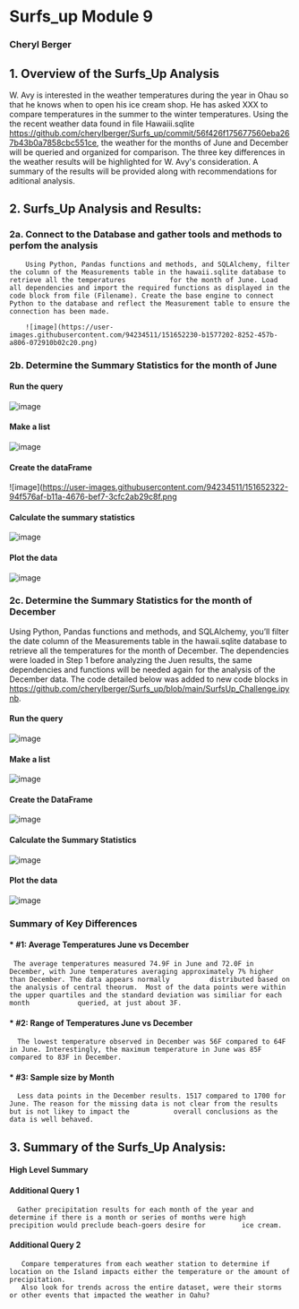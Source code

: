 # Surfs_up      Module 9

### Cheryl Berger


## 1.	Overview of the Surfs_Up Analysis
W. Avy is interested in the weather temperatures during the year in Ohau so that he knows when to open his ice cream shop.  He has asked XXX to compare temperatures in the summer to the winter temperatures.  Using the the recent weather data found in file Hawaiii.sqlite https://github.com/cherylberger/Surfs_up/commit/56f426f175677560eba267b43b0a7858cbc551ce, the weather for the months of June and December will be queried and organized for comparison.  The three key differences in the weather results will be highlighted for W. Avy's consideration.  A summary of the results will be provided along with recommendations for aditional analysis. 

## 2.	Surfs_Up Analysis and Results: 

   ### 2a. Connect to the Database and gather tools and methods to perfom the analysis
        
        Using Python, Pandas functions and methods, and SQLAlchemy, filter the column of the Measurements table in the hawaii.sqlite database to retrieve all the temperatures           for the month of June. Load all dependencies and import the required functions as displayed in the code block from file (Filename). Create the base engine to connect             Python to the database and reflect the Measurement table to ensure the connection has been made. 

        ![image](https://user-images.githubusercontent.com/94234511/151652230-b1577202-8252-457b-a806-072910b02c20.png)

### 2b. Determine the Summary Statistics for the month of June

#### Run the query
![image](https://user-images.githubusercontent.com/94234511/151652256-41935932-67c9-458a-bf64-c474fe491d08.png)

#### Make a list
![image](https://user-images.githubusercontent.com/94234511/151652299-e988d0ea-1b1d-4dbb-8432-4d4a59a45d14.png)

#### Create the dataFrame
![image](https://user-images.githubusercontent.com/94234511/151652322-94f576af-b11a-4676-bef7-3cfc2ab29c8f.png

#### Calculate the summary statistics
![image](https://user-images.githubusercontent.com/94234511/151652333-23eb4565-6cf0-453f-8c5b-5bbb1a45c705.png)

#### Plot the data
![image](https://user-images.githubusercontent.com/94234511/151652344-a9ce6448-a123-4b5e-b47b-3a0f513b23f0.png)


### 2c. Determine the Summary Statistics for the month of December

Using Python, Pandas functions and methods, and SQLAlchemy, you’ll filter the date column of the Measurements table in the hawaii.sqlite database to retrieve all the             temperatures for the month of December. The dependencies were loaded in Step 1 before analyzing the Juen results, the same dependencies and functions will be needed             again for the analysis of the December data.  The code detailed below was added to new code blocks in                          https://github.com/cherylberger/Surfs_up/blob/main/SurfsUp_Challenge.ipynb.

#### Run the query
![image](https://user-images.githubusercontent.com/94234511/151652520-f5bfac51-0f3a-415c-b444-e3e613138f1c.png)
     
 #### Make a list
![image](https://user-images.githubusercontent.com/94234511/151652534-a59b8813-39ac-49de-be4c-f7b8f075d910.png)

 #### Create the DataFrame
 ![image](https://user-images.githubusercontent.com/94234511/151652547-4736bc2d-3f5b-461b-8c7d-33250efbc9af.png)

 #### Calculate the Summary Statistics
 ![image](https://user-images.githubusercontent.com/94234511/151652569-b8300c0c-3e98-41fd-a8c9-0f0da55571cd.png)

 #### Plot the data
 ![image](https://user-images.githubusercontent.com/94234511/151652583-e58972dd-f7fb-4dd4-9433-85fbe28161ff.png)

### Summary of Key Differences 

####    * #1:  Average Temperatures June vs December

     The average temperatures measured 74.9F in June and 72.0F in December, with June temperatures averaging approximately 7% higher than December. The data appears normally          distributed based on the analysis of central theorum.  Most of the data points were within the upper quartiles and the standard deviation was similiar for each month            queried, at just about 3F.   

####    * #2:  Range of Temperatures June vs December
    
      The lowest temperature observed in December was 56F compared to 64F in June. Interestingly, the maximum temperature in June was 85F compared to 83F in December.  

 
####    * #3:  Sample size by Month
    
      Less data points in the December results. 1517 compared to 1700 for June. The reason for the missing data is not clear from the results but is not likey to impact the           overall conclusions as the data is well behaved.    


## 3.	Summary of the Surfs_Up Analysis: 

#### High Level Summary

#### Additional Query 1  
      Gather precipitation results for each month of the year and determine if there is a month or series of months were high precipition would preclude beach-goers desire for         ice cream.  

#### Additional Query 2  
       Compare temperatures from each weather station to determine if location on the Island impacts either the temperature or the amount of precipitation.
       Also look for trends across the entire dataset, were their storms or other events that impacted the weather in Oahu? 

